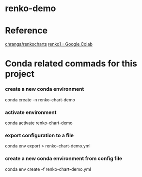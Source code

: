 # renko-demo 

# Reference
[chranga/renkocharts](https://github.com/chranga/renkocharts)
[renko1 - Google Colab](https://colab.research.google.com/drive/1qHq4sjCf8zodROUDrtYFYeMiX6AvwDQQ?usp=sharing)


# Conda related commads for this project

### create a new conda environment
conda create -n renko-chart-demo 

### activate environment
conda activate renko-chart-demo

### export configuration to a file
conda env export > renko-chart-demo.yml

### create a new conda environment from config file
conda env create  -f renko-chart-demo.yml